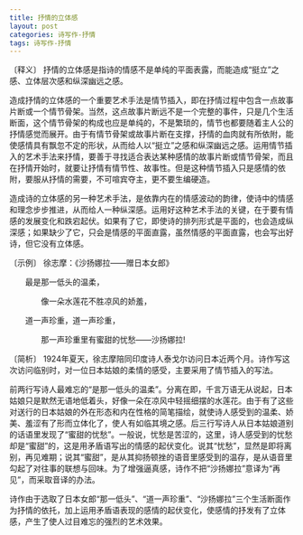 ```yaml
---
title: 抒情的立体感
layout: post
categories: 诗写作-抒情
tags: 诗写作-抒情
---
```


〔释义〕 抒情的立体感是指诗的情感不是单纯的平面表露，而能造成“挺立”之感、立体层次感和纵深幽远之感。

造成抒情的立体感的一个重要艺术手法是情节插入，即在抒情过程中包含一点故事片断或一个情节骨架。当然，这点故事片断远不是一个完整的事件，只是几个生活断面，这个情节骨架的构成也应是单纯的，不是繁琐的，情节也都要随着主人公的抒情感觉而展开。由于有情节骨架或故事片断在支撑，抒情的血肉就有所依附，能使感情具有飘忽不定的形状，从而给人以“挺立”之感和纵深幽远之感。运用情节插入的艺术手法来抒情，要善于寻找适合表达某种感情的故事片断或情节骨架，而且在抒情开始时，就要让抒情有情节性、故事性。但是这种情节插入只是感情的依附，要服从抒情的需要，不可喧宾夺主，更不要生编硬造。

造成诗的立体感的另一种艺术手法，是依靠内在的情感波动的韵律，使诗中的情感和理念步步推进，从而给人一种纵深感。运用好这种艺术手法的关键，在于要有情感的发展变化和跌宕起伏。如果有了它，即使诗的排列形式是平面的，也会造成纵深感；如果缺少了它，只会是情感的平面直露，虽然情感的平面直露，也会写出好诗，但它没有立体感。

〔示例〕 徐志摩：《沙扬娜拉——赠日本女郎》

　　最是那一低头的温柔，

　　　　像一朵水莲花不胜凉风的娇羞，

　　道一声珍重，道一声珍重，

　　　　那一声珍重里有蜜甜的忧愁——沙扬娜拉!

〔简析〕 1924年夏天，徐志摩陪同印度诗人泰戈尔访问日本近两个月。诗作写这次访问临别时，对一位日本姑娘的柔情的感受，主要采用了情节插入的写法。

前两行写诗人最难忘的“是那一低头的温柔”。分离在即，千言万语无从说起，日本姑娘只是默然无语地低着头，好像一朵在凉风中轻摇细摆的水莲花。由于有了这些对送行的日本姑娘的外在形态和内在性格的简笔描绘，就使诗人感受到的温柔、娇美、羞涩有了形而立体化了，使人有如临其境之感。后三行写诗人从日本姑娘道别的话语里发现了“蜜甜的忧愁”。一般说，忧愁是苦涩的，这里，诗人感受到的忧愁却是“蜜甜”的，这是用矛盾语写出的情感的起伏变化。说其“忧愁”，显然是即将离别，再见难期；说其“蜜甜”，是从其抑扬顿挫的语音里感受到的温存，是从语音里勾起了对往事的联想与回味。为了增强逼真感，诗作不把“沙扬娜拉”意译为“再见”，而采取音译的办法。

诗作由于选取了日本女郎“那一低头”、“道一声珍重”、“沙扬娜拉”三个生活断面作为抒情的依托，加上运用矛盾语表现的感情的起伏变化，使感情的抒发有了立体感，产生了使人过目难忘的强烈的艺术效果。 